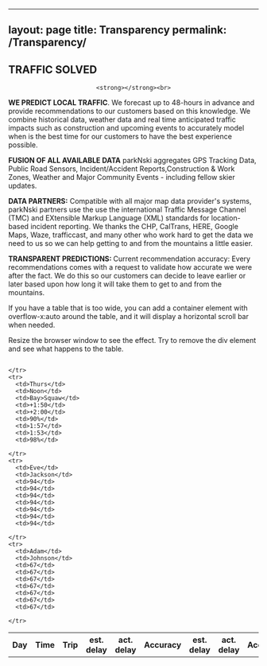  ---
layout: page
title: Transparency
permalink: /Transparency/
---
<h2>TRAFFIC SOLVED</h2>
<div align="center">

	<strong></strong><br>
</div>


<p>
<strong>WE PREDICT LOCAL TRAFFIC</strong>. We forecast up to 48-hours in advance and provide recommendations to our customers based on this knowledge. We combine historical data, weather data and real time anticipated traffic impacts such as construction and upcoming events to accurately model when is the best time for our customers to have the best experience possible. 
</p>

<p>
<strong>FUSION OF ALL AVAILABLE DATA</strong>
parkNski aggregates GPS Tracking Data, Public Road Sensors, Incident/Accident Reports,Construction & Work Zones, Weather and Major Community Events - including fellow skier updates.
</p>
<p>
<strong>DATA PARTNERS:</strong> Compatible with all major map data provider's systems, parkNski partners use the use the international Traffic Message Channel (TMC) and EXtensible Markup Language (XML) standards for location-based incident reporting. We thanks the CHP, CalTrans, HERE, Google Maps, Waze, trafficcast, and many other who work hard to get the data we need to us so we can help getting to and from the mountains a little easier.
</p>
<p>
<strong>TRANSPARENT PREDICTIONS: </strong>Current recommendation accuracy: Every recommendations comes with a request to validate how accurate we were after the fact. We do this so our customers can decide to leave earlier or later based upon how long it will take them to get to and from the mountains.
</p>
<p>If you have a table that is too wide, you can add a container element with overflow-x:auto around the table, and it will display a horizontal scroll bar when needed.</p>
<p>Resize the browser window to see the effect. Try to remove the div element and see what happens to the table.</p>

<div style="overflow-x:auto;">
  <table>
    <tr>
      <th>Day</th>
      <th>Time</th>
      <th>Trip</th>
      <th>est. delay</th>
      <th>act. delay</th>
      <th>Accuracy</th>
      <th>est. delay</th>
      <th>act. delay</th>
      <th>Accuracy</th>

    </tr>
    <tr>
      <td>Thurs</td>
      <td>Noon</td>
      <td>Bay>Squaw</td>
      <td>+1:50</td>
      <td>+2:00</td>
      <td>90%</td>
      <td>1:57</td>
      <td>1:53</td>
      <td>98%</td>

    </tr>
    <tr>
      <td>Eve</td>
      <td>Jackson</td>
      <td>94</td>
      <td>94</td>
      <td>94</td>
      <td>94</td>
      <td>94</td>
      <td>94</td>
      <td>94</td>
 
    </tr>
    <tr>
      <td>Adam</td>
      <td>Johnson</td>
      <td>67</td>
      <td>67</td>
      <td>67</td>
      <td>67</td>
      <td>67</td>
      <td>67</td>
      <td>67</td>
<!-- always insure right column visible on mobile -->
    </tr>
  </table>
</div>	
